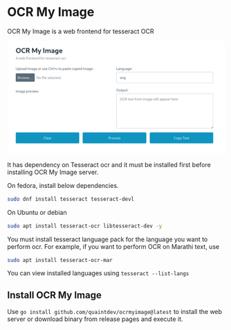 # OCR My Image

OCR My Image is a web frontend for tesseract OCR

![](/screenshot.png)

It has dependency on Tesseract ocr and it must be installed first before installing OCR My Image server.

On fedora, install below dependencies.

```bash
sudo dnf install tesseract tesseract-devl
```

On Ubuntu or debian
```bash
sudo apt install tesseract-ocr libtesseract-dev -y
```

You must install tesseract language pack for the language you want to perform ocr. For example, if you want to perform OCR on Marathi text, use

```bash
sudo apt install tesseract-ocr-mar
```

You can view installed languages using `tesseract --list-langs`

## Install OCR My Image

Use `go install github.com/quaintdev/ocrmyimage@latest` to install the web server or download binary from release pages and execute it.
